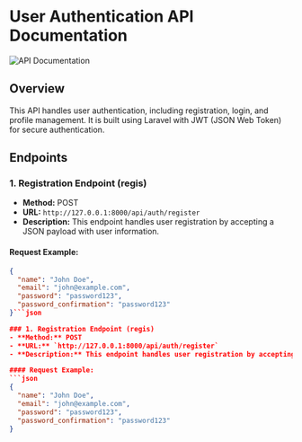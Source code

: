 # User Authentication API Documentation

![API Documentation](https://i.ibb.co/1nfBGHQ/Docs-API.png)

## Overview
This API handles user authentication, including registration, login, and profile management. It is built using Laravel with JWT (JSON Web Token) for secure authentication.

## Endpoints

### 1. Registration Endpoint (regis)
- **Method:** POST
- **URL:** `http://127.0.0.1:8000/api/auth/register`
- **Description:** This endpoint handles user registration by accepting a JSON payload with user information.

#### Request Example:
```json
{
  "name": "John Doe",
  "email": "john@example.com",
  "password": "password123",
  "password_confirmation": "password123"
}```json

### 1. Registration Endpoint (regis)
- **Method:** POST
- **URL:** `http://127.0.0.1:8000/api/auth/register`
- **Description:** This endpoint handles user registration by accepting a JSON payload with user information.

#### Request Example:
```json
{
  "name": "John Doe",
  "email": "john@example.com",
  "password": "password123",
  "password_confirmation": "password123"
} 

